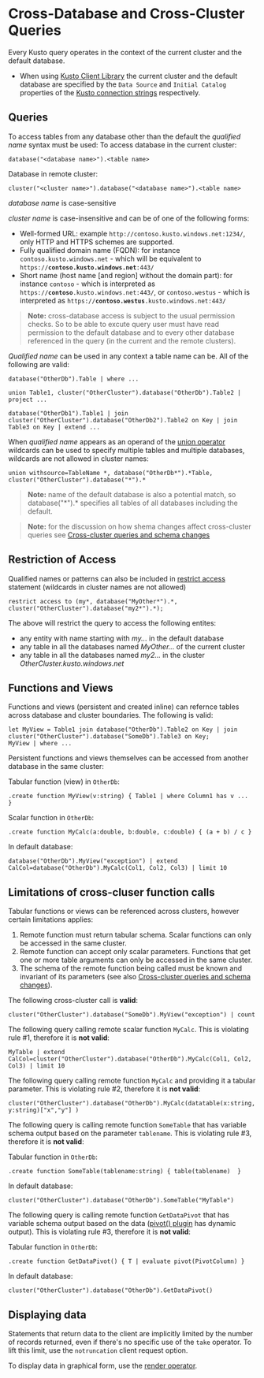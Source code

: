 # Cross-Database and Cross-Cluster Queries

Every Kusto query operates in the context of the current cluster and the default database.
* When using [Kusto Client Library](../api/netfx/about-kusto-data.md) the current cluster and the default database are specified by the `Data Source` and `Initial Catalog` properties of 
  the [Kusto connection strings](../api/connection-strings/kusto.md) respectively.

## Queries
To access tables from any database other than the default the *qualified name* syntax must be used:
To access database in the current cluster:
<!-- csl -->
```
database("<database name>").<table name>
```
Database in remote cluster:
<!-- csl -->
```
cluster("<cluster name>").database("<database name>").<table name>
```

*database name* is case-sensitive

*cluster name* is case-insensitive and can be of one of the following forms:
* Well-formed URL: example `http://contoso.kusto.windows.net:1234/`, only HTTP and HTTPS schemes are supported.
* Fully qualified domain name (FQDN): for instance `contoso.kusto.windows.net` - which will be equivalent to `https://`**`contoso.kusto.windows.net`**`:443/`
* Short name (host name [and region] without the domain part): for instance `contoso` - which is interpreted as `https://`**`contoso`**`.kusto.windows.net:443/`, or `contoso.westus` - which is interpreted as `https://`**`contoso.westus`**`.kusto.windows.net:443/`

>**Note:** cross-database access is subject to the usual permission checks.
So to be able to excute query user must have read permission to the default database and
to every other database referenced in the query (in the current and the remote clusters).

*Qualified name* can be used in any context a table name can be.
All of the following are valid:

<!-- csl -->
```
database("OtherDb").Table | where ...

union Table1, cluster("OtherCluster").database("OtherDb").Table2 | project ...

database("OtherDb1").Table1 | join cluster("OtherCluster").database("OtherDb2").Table2 on Key | join Table3 on Key | extend ...
```

When *qualified name* appears as an operand of the [union operator](./unionoperator.md) wildcards can be used to specify multiple tables
and multiple databases, wildcards are not allowed in cluster names:

<!-- csl -->
```
union withsource=TableName *, database("OtherDb*").*Table, cluster("OtherCluster").database("*").*
```

>**Note:** name of the default database is also a potential match, so database("&#42;").* specifies all tables of all databases
including the default.

>**Note:** for the discussion on how shema changes affect cross-cluster queries see [Cross-cluster queries and schema changes](../concepts/crossclusterandschemachanges.md)

## Restriction of Access
Qualified names or patterns can also be included in [restrict access](./restrictstatement.md) statement (wildcards in cluster names are not allowed)
<!-- csl -->
```
restrict access to (my*, database("MyOther*").*, cluster("OtherCluster").database("my2*").*);
```

The above will restrict the query to access the following entites:
* any entity with name starting with *my...* in the default database 
* any table in all the databases named *MyOther...* of the current cluster
* any table in all the databases named *my2...* in the cluster *OtherCluster.kusto.windows.net*

## Functions and Views
Functions and views (persistent and created inline) can refernce tables across database and cluster boundaries. The following is valid:

<!-- csl -->
```
let MyView = Table1 join database("OtherDb").Table2 on Key | join cluster("OtherCluster").database("SomeDb").Table3 on Key;
MyView | where ...
```

Persistent functions and views themselves can be accessed from another database in the same cluster:

Tabular function (view) in `OtherDb`:

<!-- csl -->
```
.create function MyView(v:string) { Table1 | where Column1 has v ...  }  
```

Scalar function in `OtherDb`:
<!-- csl -->
```
.create function MyCalc(a:double, b:double, c:double) { (a + b) / c }  
```

In default database:

<!-- csl -->
```
database("OtherDb").MyView("exception") | extend CalCol=database("OtherDb").MyCalc(Col1, Col2, Col3) | limit 10
```

## Limitations of cross-cluser function calls

Tabular functions or views can be referenced across clusters, however certain limitations applies:
1. Remote function must return tabular schema. Scalar functions can only be accessed in the same cluster.
2. Remote function can accept only scalar parameters. Functions that get one or more table arguments can only be accessed in the same cluster.
3. The schema of the remote function being called must be known and invariant of its parameters (see also [Cross-cluster queries and schema changes](../concepts/crossclusterandschemachanges.md)).

The following cross-cluster call is **valid**:

<!-- csl -->
```
cluster("OtherCluster").database("SomeDb").MyView("exception") | count
```

The following query calling remote scalar function `MyCalc`.
This is violating rule #1, therefore it is **not valid**:

<!-- csl -->
```
MyTable | extend CalCol=cluster("OtherCluster").database("OtherDb").MyCalc(Col1, Col2, Col3) | limit 10
```

The following query calling remote function `MyCalc` and providing it a tabular parameter.
This is violating rule #2, therefore it is **not valid**:

<!-- csl -->
```
cluster("OtherCluster").database("OtherDb").MyCalc(datatable(x:string, y:string)["x","y"] ) 
```

The following query is calling remote function `SomeTable` that has variable schema output based on the parameter `tablename`.
This is violating rule #3, therefore it is **not valid**:

Tabular function in `OtherDb`:
<!-- csl -->
```
.create function SomeTable(tablename:string) { table(tablename)  }  
```

In default database:
<!-- csl -->
```
cluster("OtherCluster").database("OtherDb").SomeTable("MyTable")
```

The following query is calling remote function `GetDataPivot` that has variable schema output based on the data ([pivot() plugin](pivotplugin.md) has dynamic output).
This is violating rule #3, therefore it is **not valid**:

Tabular function in `OtherDb`:
<!-- csl -->
```
.create function GetDataPivot() { T | evaluate pivot(PivotColumn) }  
```

In default database:
<!-- csl -->
```
cluster("OtherCluster").database("OtherDb").GetDataPivot()
```

## Displaying data

Statements that return data to the client are implicitly limited
by the number of records returned, even if there's no specific use
of the `take` operator. To lift this limit, use the `notruncation`
client request option.

To display data in graphical form, use the [render operator](renderoperator.md).
